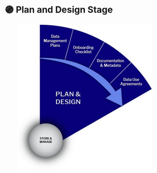 # 🟣 Plan and Design Stage

<figure><img src="../.gitbook/assets/Plan and Design.jpg" alt=""><figcaption></figcaption></figure>
